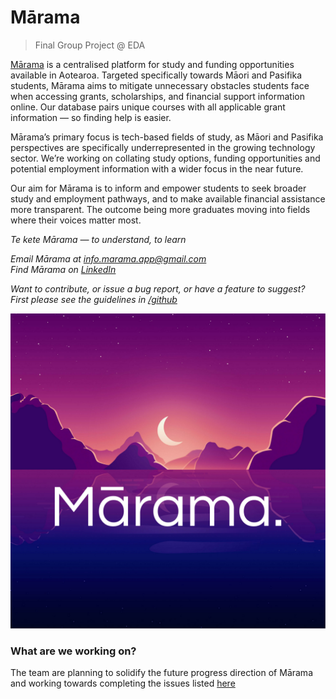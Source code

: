 # Mārama 

> Final Group Project @ EDA

[Mārama](http://www.marama.org.nz/) is a centralised platform for study and funding opportunities available in Aotearoa. Targeted specifically towards Māori and Pasifika students, Mārama aims to mitigate unnecessary obstacles students face when accessing grants, scholarships, and financial support information online. Our database pairs unique courses with all applicable grant information — so finding help is easier. 	

Mārama’s primary focus is tech-based fields of study, as Māori and Pasifika perspectives are specifically underrepresented in the growing technology sector. We’re working on collating study options, funding opportunities and potential employment information with a wider focus in the near future.  

Our aim for Mārama is to inform and empower students to seek broader study and employment pathways, and to make available financial assistance more transparent. The outcome being more graduates moving into fields where their voices matter most.

*Te kete Mārama — to understand, to learn*



*Email Mārama at info.marama.app@gmail.com*  
*Find Mārama on [LinkedIn](https://www.linkedin.com/company/18569638/)*  

*Want to contribute, or issue a bug report, or have a feature to suggest?*    
*First please see the guidelines in [/github](https://github.com/Marama-App/marama/tree/master/.github)*

![](marama-logo.png)  



### What are we working on?  
The team are planning to solidify the future progress direction of Mārama and working towards completing the issues listed [here](https://github.com/Marama-App/marama/issues)  
